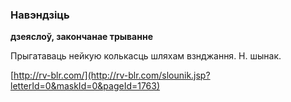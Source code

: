 ### Навэндзіць
**дзеяслоў, закончанае трыванне**

Прыгатаваць нейкую колькасць шляхам взнджання. Н. шынак.

<a rel="author">[http://rv-blr.com/](http://rv-blr.com/slounik.jsp?letterId=0&maskId=0&pageId=1763)</a>
